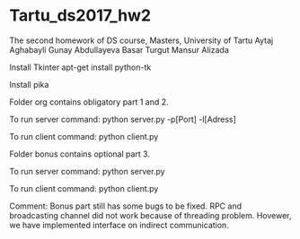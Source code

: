 # Tartu_ds2017_hw2
The second homework of DS course, Masters, University of Tartu
Aytaj Aghabayli
Gunay Abdullayeva
Basar Turgut
Mansur Alizada

Install Tkinter
apt-get install python-tk

Install pika



Folder org contains obligatory part 1 and 2.

To run server command:
python server.py -p[Port] -l[Adress]


To run client command:
python client.py 



Folder bonus contains optional part 3.

To run server command:
python server.py


To run client command:
python client.py


Comment: Bonus part still has some bugs to be fixed. RPC and broadcasting channel did not work because of threading problem. Hovewer, we have implemented interface on indirect communication.
